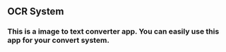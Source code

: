## OCR System 
### This is a image to text converter app. You can easily use this app for your convert system.
